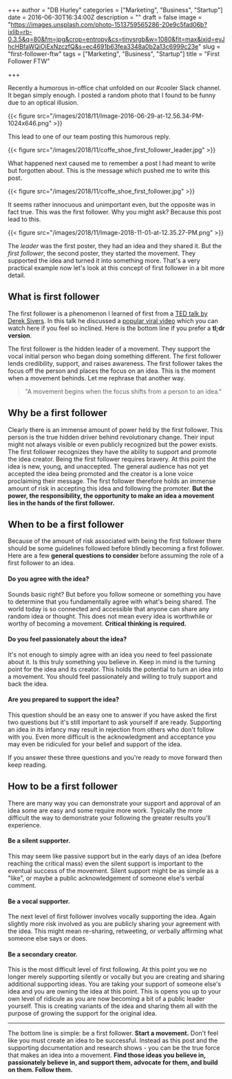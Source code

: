 +++
author = "DB Hurley"
categories = ["Marketing", "Business", "Startup"]
date = 2016-06-30T16:34:00Z
description = ""
draft = false
image = "https://images.unsplash.com/photo-1513759565286-20e9c5fad06b?ixlib=rb-0.3.5&q=80&fm=jpg&crop=entropy&cs=tinysrgb&w=1080&fit=max&ixid=eyJhcHBfaWQiOjExNzczfQ&s=ec4691b63fea3348a0b2a13c6999c23e"
slug = "first-follower-ftw"
tags = ["Marketing", "Business", "Startup"]
title = "First Follower FTW"

+++


Recently a humorous in-office chat unfolded on our #cooler Slack channel. It began simply enough. I posted a random photo that I found to be funny due to an optical illusion.

{{< figure src="/images/2018/11/Image-2016-06-29-at-12.56.34-PM-1024x646.png" >}}

This lead to one of our team posting this humorous reply.

{{< figure src="/images/2018/11/coffe_shoe_first_follower_leader.jpg" >}}

What happened next caused me to remember a post I had meant to write but forgotten about. This is the message which pushed me to write this post.

{{< figure src="/images/2018/11/coffe_shoe_first_follower.jpg" >}}

It seems rather innocuous and unimportant even, but the opposite was in fact true. This was the first follower. Why you might ask? Because this post lead to this.

{{< figure src="/images/2018/11/Image-2018-11-01-at-12.35.27-PM.png" >}}

The _leader_ was the first poster, they had an idea and they shared it. But the _first follower_, the second poster, they started the movement. They supported the idea and turned it into something more. That's a very practical example now let's look at this concept of first follower in a bit more detail.

## What is first follower

The first follower is a phenomenon I learned of first from a [TED talk by Derek Sivers](https://www.ted.com/talks/derek_sivers_how_to_start_a_movement?language=en). In this talk he discussed a [popular viral video](https://www.youtube.com/watch?v=GA8z7f7a2Pk) which you can watch here if you feel so inclined. Here is the bottom line if you prefer a **tl;dr version**.

The first follower is the hidden leader of a movement. They support the vocal initial person who began doing something different. The first follower lends credibility, support, and raises awareness. The first follower takes the focus off the person and places the focus on an idea. This is the moment when a movement behinds. Let me rephrase that another way.

> "A movement begins when the focus shifts from a person to an idea."

## Why be a first follower

Clearly there is an immense amount of power held by the first follower. This person is the true hidden driver behind revolutionary change. Their input might not always visible or even publicly recognized but the power exists. The first follower recognizes they have the ability to support and promote the idea creator. Being the first follower requires bravery. At this point the idea is new, young, and unaccepted. The general audience has not yet accepted the idea being promoted and the creator is a lone voice proclaiming their message. The first follower therefore holds an immense amount of risk in accepting this idea and following the promoter. **But the power, the responsibility, the opportunity to make an idea a movement lies in the hands of the first follower.**

## When to be a first follower

Because of the amount of risk associated with being the first follower there should be some guidelines followed before blindly becoming a first follower. Here are a few **general questions to consider** before assuming the role of a first follower to an idea.

#### Do you agree with the idea?

Sounds basic right? But before you follow someone or something you have to determine that you fundamentally agree with what's being shared. The world today is so connected and accessible that anyone can share any random idea or thought. This does not mean every idea is worthwhile or worthy of becoming a movement. **Critical thinking is required.**

#### Do you feel passionately about the idea?

It's not enough to simply agree with an idea you need to feel passionate about it. Is this truly something you believe in. Keep in mind is the turning point for the idea and its creator. This holds the potential to turn an idea into a movement. You should feel passionately and willing to truly support and back the idea.

#### Are you prepared to support the idea?

This question should be an easy one to answer if you have asked the first two questions but it's still important to ask yourself if are ready. Supporting an idea in its infancy may result in rejection from others who don't follow with you. Even more difficult is the acknowledgment and acceptance you may even be ridiculed for your belief and support of the idea.

If you answer these three questions and you're ready to move forward then keep reading.

## How to be a first follower

There are many way you can demonstrate your support and approval of an idea some are easy and some require more work. Typically the more difficult the way to demonstrate your following the greater results you'll experience.

#### Be a silent supporter.

This may seem like passive support but in the early days of an idea (before reaching the critical mass) even the silent support is important to the eventual success of the movement. Silent support might be as simple as a "like", or maybe a public acknowledgement of someone else's verbal comment.

#### Be a vocal supporter.

The next level of first follower involves vocally supporting the idea. Again slightly more risk involved as you are publicly sharing your agreement with the idea. This might mean re-sharing, retweeting, or verbally affirming what someone else says or does.

#### Be a secondary creator.

This is the most difficult level of first following. At this point you we no longer merely supporting silently or vocally but you are creating and sharing additional supporting ideas. You are taking your support of someone else's idea and you are owning the idea at this point. This is opens you up to your own level of ridicule as you are now becoming a bit of a public leader yourself. This is creating variants of the idea and sharing them all with the purpose of growing the support for the original idea.

---

The bottom line is simple: be a first follower. **Start a movement.** Don't feel like you must create an idea to be successful. Instead as this post and the supporting documentation and research shows - you can be the true force that makes an idea into a movement. **Find those ideas you believe in, passionately believe in, and support them, advocate for them, and build on them. Follow them.**

